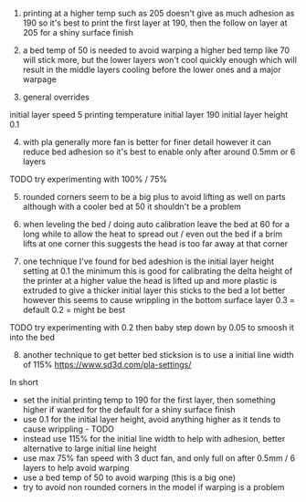 1. printing at a higher temp such as 205 doesn't give as much adhesion as 190
so it's best to print the first layer at 190, then the follow on layer at 205 for a shiny surface finish

2. a bed temp of 50 is needed to avoid warping
a higher bed temp like 70 will stick more, but the lower layers won't cool quickly enough
which will result in the middle layers cooling before the lower ones
and a major warpage

3. general overrides

initial layer speed 5
printing temperature initial layer 190
initial layer height 0.1

4. with pla generally more fan is better for finer detail
however it can reduce bed adhesion so it's best to enable only after around 0.5mm or 6 layers

TODO try experimenting with 100% / 75%

5. rounded corners seem to be a big plus to avoid lifting as well on parts
although with a cooler bed at 50 it shouldn't be a problem

6. when leveling the bed / doing auto calibration
leave the bed at 60 for a long while to allow the heat to spread out / even out the bed
if a brim lifts at one corner this suggests the head is too far away at that corner

7. one technique I've found for bed adeshion is the initial layer height setting
at 0.1 the minimum this is good for calibrating the delta height of the printer
at a higher value the head is lifted up and more plastic is extruded to give a thicker initial layer
this sticks to the bed a lot better
however this seems to cause wrippling in the bottom surface layer
0.3 = default
0.2 = might be best

TODO try experimenting with 0.2 then baby step down by 0.05 to smoosh it into the bed


8. another technique to get better bed sticksion is to use a initial line width of 115%
https://www.sd3d.com/pla-settings/


In short

  * set the initial printing temp to 190 for the first layer, then something higher if wanted for the default for a shiny surface finish
  * use 0.1 for the initial layer height, avoid anything higher as it tends to cause wrippling - TODO
  * instead use 115% for the initial line width to help with adhesion, better alternative to large initial line height
  * use max 75% fan speed with 3 duct fan, and only full on after 0.5mm / 6 layers to help avoid warping
  * use a bed temp of 50 to avoid warping (this is a big one)
  * try to avoid non rounded corners in the model if warping is a problem

